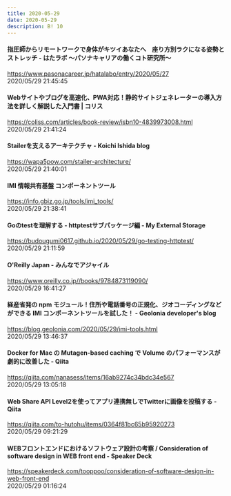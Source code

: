 ```yaml
---
title: 2020-05-29
date: 2020-05-29
description: B! 10
---
```


#### 指圧師からリモートワークで身体がキツイあなたへ　座り方別ラクになる姿勢とストレッチ - はたラボ ～パソナキャリアの働くコト研究所～
https://www.pasonacareer.jp/hatalabo/entry/2020/05/27<br>
2020/05/29 21:45:45<br>


#### Webサイトやブログを高速化、PWA対応！静的サイトジェネレーターの導入方法を詳しく解説した入門書 | コリス
https://coliss.com/articles/book-review/isbn10-4839973008.html<br>
2020/05/29 21:41:24<br>


#### Stailerを支えるアーキテクチャ - Koichi Ishida blog
https://wapa5pow.com/stailer-architecture/<br>
2020/05/29 21:40:01<br>


#### IMI 情報共有基盤 コンポーネントツール
https://info.gbiz.go.jp/tools/imi_tools/<br>
2020/05/29 21:38:41<br>


#### Goのtestを理解する - httptestサブパッケージ編 - My External Storage
https://budougumi0617.github.io/2020/05/29/go-testing-httptest/<br>
2020/05/29 21:11:59<br>


#### O'Reilly Japan - みんなでアジャイル 
https://www.oreilly.co.jp//books/9784873119090/<br>
2020/05/29 16:41:27<br>


#### 経産省発の npm モジュール！住所や電話番号の正規化、ジオコーディングなどができる IMI コンポーネントツールを試した！ - Geolonia developer's blog
https://blog.geolonia.com/2020/05/29/imi-tools.html<br>
2020/05/29 13:46:37<br>


#### Docker for Mac の Mutagen-based caching で Volume のパフォーマンスが劇的に改善した - Qiita
https://qiita.com/nanasess/items/16ab9274c34bdc34e567<br>
2020/05/29 13:05:18<br>


#### Web Share API Level2を使ってアプリ連携無しでTwitterに画像を投稿する - Qiita
https://qiita.com/to-hutohu/items/0364f81bc65b95920273<br>
2020/05/29 09:21:29<br>


#### WEBフロントエンドにおけるソフトウェア設計の考察 / Consideration of software design in WEB front end - Speaker Deck
https://speakerdeck.com/tooppoo/consideration-of-software-design-in-web-front-end<br>
2020/05/29 01:16:24<br>


